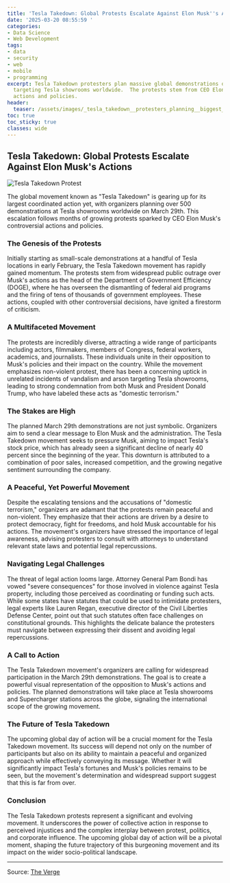 ```yaml
---
title: 'Tesla Takedown: Global Protests Escalate Against Elon Musk''s Actions'
date: '2025-03-20 08:55:59 '
categories:
- Data Science
- Web Development
tags:
- data
- security
- web
- mobile
- programming
excerpt: Tesla Takedown protesters plan massive global demonstrations on March 29th,
  targeting Tesla showrooms worldwide.  The protests stem from CEO Elon Musk's controversial
  actions and policies.
header:
  teaser: /assets/images/_tesla_takedown__protesters_planning__biggest_day__20250320085556.jpg
toc: true
toc_sticky: true
classes: wide
---
```


## Tesla Takedown: Global Protests Escalate Against Elon Musk's Actions

![Tesla Takedown Protest](https://platform.theverge.com/wp-content/uploads/sites/2/2025/03/gettyimages-2203477758.jpg?quality=90&strip=all&crop=0,0,100,100)

The global movement known as "Tesla Takedown" is gearing up for its largest coordinated action yet, with organizers planning over 500 demonstrations at Tesla showrooms worldwide on March 29th.  This escalation follows months of growing protests sparked by CEO Elon Musk's controversial actions and policies.

### The Genesis of the Protests

Initially starting as small-scale demonstrations at a handful of Tesla locations in early February, the Tesla Takedown movement has rapidly gained momentum.  The protests stem from widespread public outrage over Musk's actions as the head of the Department of Government Efficiency (DOGE), where he has overseen the dismantling of federal aid programs and the firing of tens of thousands of government employees.  These actions, coupled with other controversial decisions, have ignited a firestorm of criticism.

### A Multifaceted Movement

The protests are incredibly diverse, attracting a wide range of participants including actors, filmmakers, members of Congress, federal workers, academics, and journalists.  These individuals unite in their opposition to Musk's policies and their impact on the country.  While the movement emphasizes non-violent protest,  there has been a concerning uptick in unrelated incidents of vandalism and arson targeting Tesla showrooms, leading to strong condemnation from both Musk and President Donald Trump, who have labeled these acts as "domestic terrorism."

### The Stakes are High

The planned March 29th demonstrations are not just symbolic.  Organizers aim to send a clear message to Elon Musk and the administration.  The Tesla Takedown movement seeks to pressure Musk, aiming to impact Tesla's stock price, which has already seen a significant decline of nearly 40 percent since the beginning of the year.  This downturn is attributed to a combination of poor sales, increased competition, and the growing negative sentiment surrounding the company.

### A Peaceful, Yet Powerful Movement

Despite the escalating tensions and the accusations of "domestic terrorism," organizers are adamant that the protests remain peaceful and non-violent.  They emphasize that their actions are driven by a desire to protect democracy, fight for freedoms, and hold Musk accountable for his actions.  The movement's organizers have stressed the importance of legal awareness, advising protesters to consult with attorneys to understand relevant state laws and potential legal repercussions.

### Navigating Legal Challenges

The threat of legal action looms large.  Attorney General Pam Bondi has vowed "severe consequences" for those involved in violence against Tesla property, including those perceived as coordinating or funding such acts.  While some states have statutes that could be used to intimidate protesters, legal experts like Lauren Regan, executive director of the Civil Liberties Defense Center, point out that such statutes often face challenges on constitutional grounds.  This highlights the delicate balance the protesters must navigate between expressing their dissent and avoiding legal repercussions.

### A Call to Action

The Tesla Takedown movement's organizers are calling for widespread participation in the March 29th demonstrations.  The goal is to create a powerful visual representation of the opposition to Musk's actions and policies.  The planned demonstrations will take place at Tesla showrooms and Supercharger stations across the globe, signaling the international scope of the growing movement.

### The Future of Tesla Takedown

The upcoming global day of action will be a crucial moment for the Tesla Takedown movement.  Its success will depend not only on the number of participants but also on its ability to maintain a peaceful and organized approach while effectively conveying its message.  Whether it will significantly impact Tesla's fortunes and Musk's policies remains to be seen, but the movement's determination and widespread support suggest that this is far from over.

### Conclusion

The Tesla Takedown protests represent a significant and evolving movement.  It underscores the power of collective action in response to perceived injustices and the complex interplay between protest, politics, and corporate influence.  The upcoming global day of action will be a pivotal moment, shaping the future trajectory of this burgeoning movement and its impact on the wider socio-political landscape.


---

Source: [The Verge](https://www.theverge.com/news/633091/tesla-takedown-protesters-planning-biggest-day-of-action)